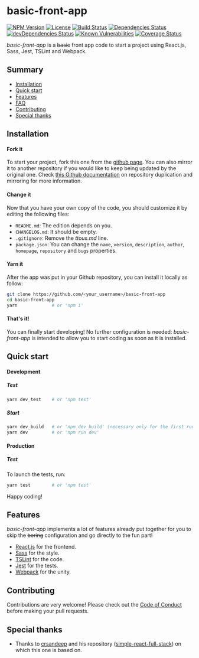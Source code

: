 # basic-front-app

[![NPM Version](https://img.shields.io/npm/v/basic-front-app.svg)](https://www.npmjs.org/package/basic-front-app) [![License](https://img.shields.io/npm/l/basic-front-app.svg)](https://www.npmjs.org/package/basic-front-app) [![Build Status](http://img.shields.io/travis/ttous/basic-front-app/master.svg)](https://travis-ci.org/ttous/basic-front-app) [![Dependencies Status](https://img.shields.io/david/ttous/basic-front-app.svg)](https://david-dm.org/ttous/basic-front-app) [![devDependencies Status](https://david-dm.org/ttous/basic-front-app/dev-status.svg)](https://david-dm.org/ttous/basic-front-app?type=dev) [![Known Vulnerabilities](https://snyk.io/test/github/ttous/basic-front-app/badge.svg)](https://snyk.io/test/github/ttous/basic-front-app) [![Coverage Status](https://coveralls.io/repos/github/ttous/basic-front-app/badge.svg)](https://coveralls.io/github/ttous/basic-front-app)

_basic-front-app_ is a ~~basic~~ front app code to start a project using React.js, Sass, Jest, TSLint and Webpack.

## Summary
- [Installation](#installation)
- [Quick start](#quick-start)
- [Features](#features)
- [FAQ](#faq)
- [Contributing](#contributing)
- [Special thanks](#special-thanks)

## Installation
#### Fork it
To start your project, fork this one from the [github page](https://github.com/ttous/basic-front-app).
You can also mirror it to another repository if you would like to keep being updated by the original one. Check [this Github documentation](https://help.github.com/en/articles/duplicating-a-repository) on repository duplication and mirroring for more information.

#### Change it
Now that you have your own copy of the code, you should customize it by editing the following files:
- `README.md`: The edition depends on you.
- `CHANGELOG.md`: It should be empty.
- `.gitignore`: Remove the _ttous.md_ line.
- `package.json`: You can change the `name`, `version`, `description`, `author`, `homepage`, `repository` and `bugs` properties.

#### Yarn it
After the app was put in your Github repository, you can install it locally as follow:
```bash
git clone https://github.com/<your_username>/basic-front-app
cd basic-front-app
yarn             # or 'npm i'
```

#### That's it!
You can finally start developing! No further configuration is needed: _basic-front-app_ is intended to allow you to start coding as soon as it is installed.

## Quick start
#### Development
##### Test
```bash
yarn dev_test    # or 'npm test'
```
##### Start
```bash
yarn dev_build   # or 'npm dev_build' (necessary only for the first run)
yarn dev         # or 'npm run dev'
```

#### Production
##### Test
To launch the tests, run:
```bash
yarn test        # or 'npm test'
```

Happy coding!

## Features
_basic-front-app_ implements a lot of features already put together for you to skip the ~~boring~~ configuration and go directly to the fun part!
- [React.js](https://github.com/facebook/react) for the frontend.
- [Sass](https://github.com/sass/node-sass) for the style.
- [TSLint](https://github.com/palantir/tslint) for the code.
- [Jest](https://github.com/facebook/jest) for the tests.
- [Webpack](https://github.com/webpack/webpack) for the unity.

## Contributing
Contributions are very welcome! Please check out the [Code of Conduct](https://github.com/ttous/basic-front-app/blob/master/CODE_OF_CONDUCT.md) before making your pull requests.

## Special thanks
- Thanks to [crsandeep](https://github.com/crsandeep) and his repository ([simple-react-full-stack](https://github.com/crsandeep/simple-react-full-stack)) on which this one is based on.

